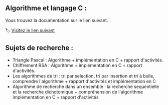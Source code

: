 
## Algorithme et langage C : 

Vous trouvez la documentation sur le lien suivant. 

:label: [Visitez le lien suivant](https://github.com/tijaniabdellatif/Algorithme_C/wiki)

## Sujets de recherche  : 

* Triangle Pascal : Algorithme + implémentation en C + rapport d'activités.
* Chiffrement RSA : Algorithme + implémentation en C + rapport d'activités.
* Les algorithmes de tri : tri par selection, tri par insertion et tri à bulle, comprendre l'algorithme + rapport d'activités et implémentation en C 
* Algorithme de recherche dans un ensemble : la recherche sequentielle et la recherche dichotomique + compréhension de l'algorithme implémentation en C + rapport d'activités 



